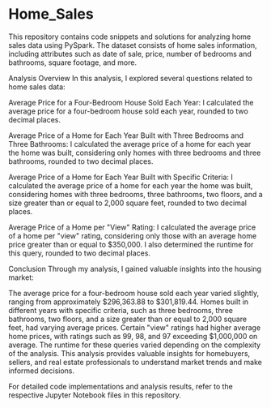 # Home_Sales
This repository contains code snippets and solutions for analyzing home sales data using PySpark. The dataset consists of home sales information, including attributes such as date of sale, price, number of bedrooms and bathrooms, square footage, and more.

Analysis Overview
In this analysis, I explored several questions related to home sales data:

Average Price for a Four-Bedroom House Sold Each Year: I calculated the average price for a four-bedroom house sold each year, rounded to two decimal places.

Average Price of a Home for Each Year Built with Three Bedrooms and Three Bathrooms: I calculated the average price of a home for each year the home was built, considering only homes with three bedrooms and three bathrooms, rounded to two decimal places.

Average Price of a Home for Each Year Built with Specific Criteria: I calculated the average price of a home for each year the home was built, considering homes with three bedrooms, three bathrooms, two floors, and a size greater than or equal to 2,000 square feet, rounded to two decimal places.

Average Price of a Home per "View" Rating: I calculated the average price of a home per "view" rating, considering only those with an average home price greater than or equal to $350,000. I also determined the runtime for this query, rounded to two decimal places.

Conclusion
Through my analysis, I gained valuable insights into the housing market:

The average price for a four-bedroom house sold each year varied slightly, ranging from approximately $296,363.88 to $301,819.44.
Homes built in different years with specific criteria, such as three bedrooms, three bathrooms, two floors, and a size greater than or equal to 2,000 square feet, had varying average prices.
Certain "view" ratings had higher average home prices, with ratings such as 99, 98, and 97 exceeding $1,000,000 on average.
The runtime for these queries varied depending on the complexity of the analysis.
This analysis provides valuable insights for homebuyers, sellers, and real estate professionals to understand market trends and make informed decisions.

For detailed code implementations and analysis results, refer to the respective Jupyter Notebook files in this repository. 
